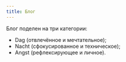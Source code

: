 ```yaml
---
title: Блог
---
```


Блог поделен на три категории:

- Dag (отвлечённое и мечтательное);
- Nacht (сфокусированное и техническое);
- Angst (рефлексирующее и личное).
